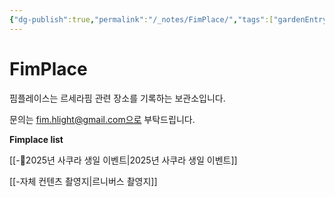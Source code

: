 ```yaml
---
{"dg-publish":true,"permalink":"/_notes/FimPlace/","tags":["gardenEntry"]}
---
```


# FimPlace 

핌플레이스는 르세라핌 관련 장소를 기록하는 보관소입니다.

문의는 fim.hlight@gmail.com으로 부탁드립니다.

<strong>Fimplace list</strong>

[[-🌸2025년 사쿠라 생일 이벤트\|2025년 사쿠라 생일 이벤트]]

[[-자체 컨텐츠 촬영지\|르니버스 촬영지]]
